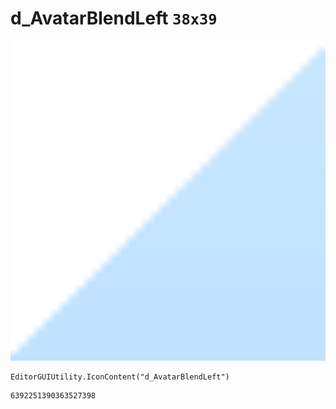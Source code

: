 # d_AvatarBlendLeft `38x39`
<img src="/img/d_AvatarBlendLeft.png" width=512 height=512>

``` CSharp
EditorGUIUtility.IconContent("d_AvatarBlendLeft")
```
```
6392251390363527398
```
